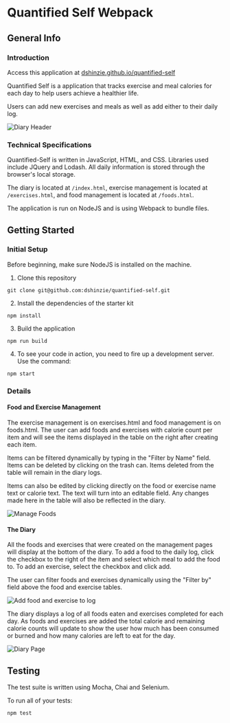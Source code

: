 # Quantified Self Webpack

## General Info

### Introduction

Access this application at [dshinzie.github.io/quantified-self](dshinzie.github.io/quantified-self)


Quantified Self is a application that tracks exercise and meal calories for each day to help users achieve a healthier life.

Users can add new exercises and meals as well as add either to their daily log.

![Diary Header](http://www.awesomescreenshot.com/upload//512645/d288e005-eb3c-4593-5656-079c91a60ac1.png)

### Technical Specifications

Quantified-Self is written in JavaScript, HTML, and CSS.
Libraries used include JQuery and Lodash.
All daily information is stored through the browser's local storage.

The diary is located at `/index.html`, exercise management is located at `/exercises.html`, and food management is located at `/foods.html`.

The application is run on NodeJS and is using Webpack to bundle files.

## Getting Started

### Initial Setup

Before beginning, make sure NodeJS is installed on the machine.

1. Clone this repository

  ```shell
  git clone git@github.com:dshinzie/quantified-self.git
  ```

2. Install the dependencies of the starter kit

  ```shell
  npm install
  ```

3. Build the application
  ```shell
  npm run build
  ```

4. To see your code in action, you need to fire up a development server. Use the command:
```shell
npm start
```

### Details

#### Food and Exercise Management
The exercise management is on exercises.html and food management is on foods.html. The user can add foods and exercises with calorie count per item and will see the items displayed in the table on the right after creating each item.

Items can be filtered dynamically by typing in the "Filter by Name" field. Items can be deleted by clicking on the trash can. Items deleted from the table will remain in the diary logs.

Items can also be edited by clicking directly on the food or exercise name text or calorie text. The text will turn into an editable field. Any changes made here in the table will also be reflected in the diary.

![Manage Foods](http://www.awesomescreenshot.com/upload//512645/fc16c3e2-6cc2-4f70-51fc-ce8820f34394.png)

#### The Diary

All the foods and exercises that were created on the management pages will display at the bottom of the diary. To add a food to the daily log, click the checkbox to the right of the item and select which meal to add the food to. To add an exercise, select the checkbox and click add.

The user can filter foods and exercises dynamically using the "Filter by" field above the food and exercise tables.

![Add food and exercise to log](http://www.awesomescreenshot.com/upload//512645/86a0d19a-d0b6-4abc-64bb-173e7ff93ab6.png)

The diary displays a log of all foods eaten and exercises completed for each day. As foods and exercises are added the total calorie and remaining calorie counts will update to show the user how much has been consumed or burned and how many calories are left to eat for the day. 

![Diary Page](http://www.awesomescreenshot.com/upload//512645/a8e509b7-7147-412f-6de4-5728e5bca4e6.png)

## Testing

The test suite is written using Mocha, Chai and Selenium.

To run all of your tests:

```js
npm test
```
